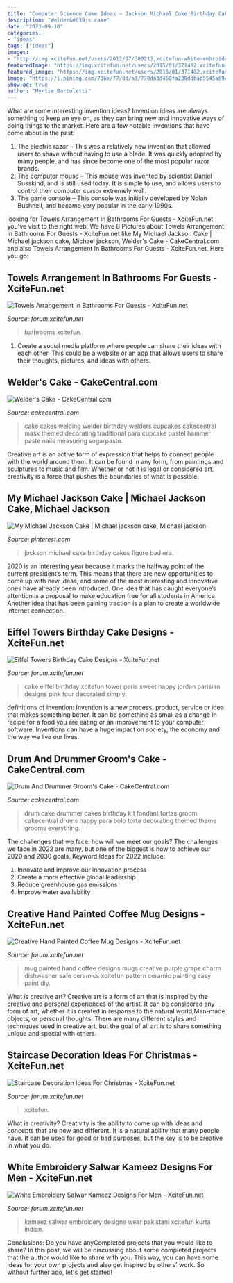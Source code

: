 ```yaml
---
title: "Computer Science Cake Ideas ~ Jackson Michael Cake Birthday Cakes Figure Bad Era"
description: "Welder&#039;s cake"
date: "2023-09-10"
categories:
- "ideas"
tags: ["ideas"]
images:
- "http://img.xcitefun.net/users/2012/07/300213,xcitefun-white-embroidery-salwar-kameez-designs-f.jpg"
featuredImage: "https://img.xcitefun.net/users/2015/01/371482,xcitefun-bathroom-towels-5.jpg"
featured_image: "https://img.xcitefun.net/users/2015/01/371482,xcitefun-bathroom-towels-5.jpg"
image: "https://i.pinimg.com/736x/77/0d/a3/770da3d460fa230ddbab5545a69c0964--michael-jackson-cake-michael-okeefe.jpg"
ShowToc: true
author: "Myrtie Bartoletti"
---
```



What are some interesting invention ideas?
Invention ideas are always something to keep an eye on, as they can bring new and innovative ways of doing things to the market. Here are a few notable inventions that have come about in the past: 
1. The electric razor – This was a relatively new invention that allowed users to shave without having to use a blade. It was quickly adopted by many people, and has since become one of the most popular razor brands. 
2. The computer mouse – This mouse was invented by scientist Daniel Susskind, and is still used today. It is simple to use, and allows users to control their computer cursor extremely well. 
3. The game console – This console was initially developed by Nolan Bushnell, and became very popular in the early 1990s.

	

		
looking for Towels Arrangement In Bathrooms For Guests - XciteFun.net you've visit to the right web. We have 8 Pictures about Towels Arrangement In Bathrooms For Guests - XciteFun.net like My Michael Jackson Cake | Michael jackson cake, Michael jackson, Welder&#039;s Cake - CakeCentral.com and also Towels Arrangement In Bathrooms For Guests - XciteFun.net. Here you go:
		
    
## Towels Arrangement In Bathrooms For Guests - XciteFun.net

<img loading=lazy src="https://img.xcitefun.net/users/2015/01/371482,xcitefun-bathroom-towels-5.jpg" onerror="this.onerror=null;this.src='https://tse3.mm.bing.net/th?id=OIP.ZP6DbLo_PIoL3IySZ05q5AHaJ4&amp;pid=15.1';" alt="Towels Arrangement In Bathrooms For Guests - XciteFun.net">

_Source: forum.xcitefun.net_

>bathrooms xcitefun. 

	

1. Create a social media platform where people can share their ideas with each other. This could be a website or an app that allows users to share their thoughts, pictures, and ideas with others. 

    
## Welder&#039;s Cake - CakeCentral.com

<img loading=lazy src="https://cdn001.cakecentral.com/gallery/2015/03/900_854564Ug8g_welders-cake.jpg" onerror="this.onerror=null;this.src='https://tse2.mm.bing.net/th?id=OIP.0AvJGJeXVPMYzKWmI8bxugHaJ4&amp;pid=15.1';" alt="Welder&#039;s Cake - CakeCentral.com">

_Source: cakecentral.com_

>cake cakes welding welder birthday welders cupcakes cakecentral mask themed decorating traditional para cupcake pastel hammer paste nails measuring sugarpaste. 

	

Creative art is an active form of expression that helps to connect people with the world around them. It can be found in any form, from paintings and sculptures to music and film. Whether or not it is legal or considered art, creativity is a force that pushes the boundaries of what is possible.

    
## My Michael Jackson Cake | Michael Jackson Cake, Michael Jackson

<img loading=lazy src="https://i.pinimg.com/736x/77/0d/a3/770da3d460fa230ddbab5545a69c0964--michael-jackson-cake-michael-okeefe.jpg" onerror="this.onerror=null;this.src='https://tse1.mm.bing.net/th?id=OIP.Qf73Sa1zo_K1jUb5qiZdcAHaLa&amp;pid=15.1';" alt="My Michael Jackson Cake | Michael jackson cake, Michael jackson">

_Source: pinterest.com_

>jackson michael cake birthday cakes figure bad era. 

	

2020 is an interesting year because it marks the halfway point of the current president’s term. This means that there are new opportunities to come up with new ideas, and some of the most interesting and innovative ones have already been introduced. One idea that has caught everyone’s attention is a proposal to make education free for all students in America. Another idea that has been gaining traction is a plan to create a worldwide internet connection.

    
## Eiffel Towers Birthday Cake Designs - XciteFun.net

<img loading=lazy src="http://img.xcitefun.net/users/2015/01/375571,xcitefun-eiffel-tower-cake-1.jpg" onerror="this.onerror=null;this.src='https://tse1.mm.bing.net/th?id=OIP.ffXu7wHY1l4pxgxOhn7wAgHaNv&amp;pid=15.1';" alt="Eiffel Towers Birthday Cake Designs - XciteFun.net">

_Source: forum.xcitefun.net_

>cake eiffel birthday xcitefun tower paris sweet happy jordan parisian designs pink tour decorated simply. 

	

definitions of invention:
Invention is a new process, product, service or idea that makes something better. It can be something as small as a change in recipe for a food you are eating or an improvement to your computer software. Inventions can have a huge impact on society, the economy and the way we live our lives.

    
## Drum And Drummer Groom&#039;s Cake - CakeCentral.com

<img loading=lazy src="https://cdn001.cakecentral.com/gallery/2015/03/900_827927F9qb_drum-and-drummer-grooms-cake.jpg" onerror="this.onerror=null;this.src='https://tse2.mm.bing.net/th?id=OIP.te14TaVqBbmXoUuruirN3QHaLJ&amp;pid=15.1';" alt="Drum And Drummer Groom&#039;s Cake - CakeCentral.com">

_Source: cakecentral.com_

>drum cake drummer cakes birthday kit fondant tortas groom cakecentral drums happy para bolo torta decorating themed theme grooms everything. 

	

The challenges that we face: how will we meet our goals?
The challenges we face in 2022 are many, but one of the biggest is how to achieve our 2020 and 2030 goals. Keyword Ideas for 2022 include: 
1. Innovate and improve our innovation process 
2. Create a more effective global leadership 
3. Reduce greenhouse gas emissions 
4. Improve water availability 

    
## Creative Hand Painted Coffee Mug Designs - XciteFun.net

<img loading=lazy src="http://img.xcitefun.net/users/2014/11/365670,xcitefun-coffee-mug-designs-7.jpg" onerror="this.onerror=null;this.src='https://tse2.mm.bing.net/th?id=OIP.ygNv2WWGWR_XIOHGPatl5AHaJ4&amp;pid=15.1';" alt="Creative Hand Painted Coffee Mug Designs - XciteFun.net">

_Source: forum.xcitefun.net_

>mug painted hand coffee designs mugs creative purple grape charm dishwasher safe ceramics xcitefun pattern ceramic painting easy paint diy. 

	

What is creative art?
Creative art is a form of art that is inspired by the creative and personal experiences of the artist. It can be considered any form of art, whether it is created in response to the natural world,Man-made objects, or personal thoughts. There are many different styles and techniques used in creative art, but the goal of all art is to share something unique and special with others.

    
## Staircase Decoration Ideas For Christmas - XciteFun.net

<img loading=lazy src="https://img.xcitefun.net/users/2014/11/365858,xcitefun-staircase-christmas-9.jpg" onerror="this.onerror=null;this.src='https://tse2.mm.bing.net/th?id=OIP.4j-Uxm8vhST2xjgKoPczewHaLG&amp;pid=15.1';" alt="Staircase Decoration Ideas For Christmas - XciteFun.net">

_Source: forum.xcitefun.net_

>xcitefun. 

	

What is creativity?
Creativity is the ability to come up with ideas and concepts that are new and different. It is a natural ability that many people have. It can be used for good or bad purposes, but the key is to be creative in what you do.

    
## White Embroidery Salwar Kameez Designs For Men - XciteFun.net

<img loading=lazy src="http://img.xcitefun.net/users/2012/07/300213,xcitefun-white-embroidery-salwar-kameez-designs-f.jpg" onerror="this.onerror=null;this.src='https://tse1.mm.bing.net/th?id=OIP.k6cjuxl27-Z4t5c2rRtUCQHaLG&amp;pid=15.1';" alt="White Embroidery Salwar Kameez Designs For Men - XciteFun.net">

_Source: forum.xcitefun.net_

>kameez salwar embroidery designs wear pakistani xcitefun kurta indian. 

	

Conclusions: Do you have anyCompleted projects that you would like to share?
In this post, we will be discussing about some completed projects that the author would like to share with you. This way, you can have some ideas for your own projects and also get inspired by others' work. So without further ado, let's get started!


